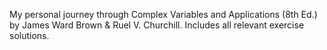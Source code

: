 My personal journey through Complex Variables and Applications (8th Ed.) by James Ward Brown & Ruel V. Churchill. Includes all relevant exercise solutions.
